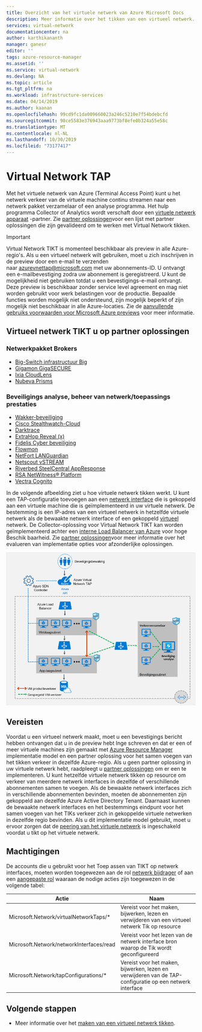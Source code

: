 ```yaml
---
title: Overzicht van het virtuele netwerk van Azure Microsoft Docs
description: Meer informatie over het tikken van een virtueel netwerk. Met het virtuele netwerk tikken kunt u een diepe kopie maken van het netwerk verkeer van de virtuele machine die kan worden gestreamd naar een pakket verzamelaar.
services: virtual-network
documentationcenter: na
author: karthikananth
manager: ganesr
editor: ''
tags: azure-resource-manager
ms.assetid: ''
ms.service: virtual-network
ms.devlang: NA
ms.topic: article
ms.tgt_pltfrm: na
ms.workload: infrastructure-services
ms.date: 04/14/2019
ms.author: kaanan
ms.openlocfilehash: 99cd9fc1da009660023a246c5210e7f54bdebcfd
ms.sourcegitcommit: 98ce5583e376943aaa9773bf8efe0b324a55e58c
ms.translationtype: MT
ms.contentlocale: nl-NL
ms.lasthandoff: 10/30/2019
ms.locfileid: "73177417"
---
```

# <a name="virtual-network-tap"></a>Virtual Network TAP

Met het virtuele netwerk van Azure (Terminal Access Point) kunt u het netwerk verkeer van de virtuele machine continu streamen naar een netwerk pakket verzamelaar of een analyse programma. Het hulp programma Collector of Analytics wordt verschaft door een [virtuele netwerk apparaat](https://azure.microsoft.com/solutions/network-appliances/) -partner. Zie [partner oplossingen](#virtual-network-tap-partner-solutions)voor een lijst met partner oplossingen die zijn gevalideerd om te werken met Virtual Network tikken.

> [!IMPORTANT]
> Virtual Network TIKT is momenteel beschikbaar als preview in alle Azure-regio's. Als u een virtueel netwerk wilt gebruiken, moet u zich inschrijven in de preview door een e-mail te verzenden naar <azurevnettap@microsoft.com> met uw abonnements-ID. U ontvangt een e-mailbevestiging zodra uw abonnement is geregistreerd. U kunt de mogelijkheid niet gebruiken totdat u een bevestigings-e-mail ontvangt. Deze preview is beschikbaar zonder service level agreement en mag niet worden gebruikt voor werk belastingen voor de productie. Bepaalde functies worden mogelijk niet ondersteund, zijn mogelijk beperkt of zijn mogelijk niet beschikbaar in alle Azure-locaties. Zie de [aanvullende gebruiks voorwaarden voor Microsoft Azure previews](https://azure.microsoft.com/support/legal/preview-supplemental-terms/) voor meer informatie.

## <a name="virtual-network-tap-partner-solutions"></a>Virtueel netwerk TIKT u op partner oplossingen

### <a name="network-packet-brokers"></a>Netwerkpakket Brokers

- [Big-Switch infrastructuur Big](https://www.bigswitch.com/products/big-monitoring-fabric/public-cloud/microsoft-azure)
- [Gigamon GigaSECURE](https://blog.gigamon.com/2018/09/13/why-microsofts-new-vtap-service-works-even-better-with-gigasecure-for-azure)
- [Ixia CloudLens](https://www.ixiacom.com/cloudlens/cloudlens-azure)
- [Nubeva Prisms](https://www.nubeva.com/azurevtap)

### <a name="security-analytics-networkapplication-performance-management"></a>Beveiligings analyse, beheer van netwerk/toepassings prestaties

- [Wakker-beveiliging](https://awakesecurity.com/technology-partners/microsoft-azure/)
- [Cisco Stealthwatch-Cloud](https://blogs.cisco.com/security/cisco-stealthwatch-cloud-and-microsoft-azure-reliable-cloud-infrastructure-meets-comprehensive-cloud-security)
- [Darktrace](https://www.darktrace.com/en/azure/)
- [ExtraHop Reveal (x)](https://www.extrahop.com/partners/tech-partners/microsoft/)
- [Fidelis Cyber beveiliging](https://www.fidelissecurity.com/technology-partners/microsoft-azure )
- [Flowmon](https://www.flowmon.com/blog/azure-vtap)
- [NetFort LANGuardian](https://www.netfort.com/languardian/solutions/visibility-in-azure-network-tap/)
- [Netscout vSTREAM]( https://www.netscout.com/technology-partners/microsoft/azure-vtap)
- [Riverbed SteelCentral AppResponse]( https://www.riverbed.com/products/steelcentral/steelcentral-appresponse-11.html)
- [RSA NetWitness® Platform](https://www.rsa.com/azure)
- [Vectra Cognito](https://vectra.ai/microsoftazure)

In de volgende afbeelding ziet u hoe virtuele netwerk tikken werkt. U kunt een TAP-configuratie toevoegen aan een [netwerk interface](virtual-network-network-interface.md) die is gekoppeld aan een virtuele machine die is geïmplementeerd in uw virtuele netwerk. De bestemming is een IP-adres van een virtueel netwerk in hetzelfde virtuele netwerk als de bewaakte netwerk interface of een gekoppeld [virtueel](virtual-network-peering-overview.md) netwerk. De Collector-oplossing voor Virtual Network TIKT kan worden geïmplementeerd achter een [interne Load Balancer van Azure](../load-balancer/load-balancer-overview.md?toc=%2fazure%2fvirtual-network%2ftoc.json#concepts) voor hoge Beschik baarheid. Zie [partner oplossingen](#virtual-network-tap-partner-solutions)voor meer informatie over het evalueren van implementatie opties voor afzonderlijke oplossingen.

![Hoe Virtual Network TIKT werkt](./media/virtual-network-tap/architecture.png)

## <a name="prerequisites"></a>Vereisten

Voordat u een virtueel netwerk maakt, moet u een bevestigings bericht hebben ontvangen dat u in de preview hebt Inge schreven en dat er een of meer virtuele machines zijn gemaakt met [Azure Resource Manager](../azure-resource-manager/resource-group-overview.md?toc=%2fazure%2fvirtual-network%2ftoc.json) implementatie model en een partner oplossing voor het samen voegen van het tikken verkeer in dezelfde Azure-regio. Als u geen partner oplossing in uw virtuele netwerk hebt, raadpleegt u [partner oplossingen](#virtual-network-tap-partner-solutions) om er een te implementeren. U kunt hetzelfde virtuele netwerk tikken op resource om verkeer van meerdere netwerk interfaces in dezelfde of verschillende abonnementen samen te voegen. Als de bewaakte netwerk interfaces zich in verschillende abonnementen bevinden, moeten de abonnementen zijn gekoppeld aan dezelfde Azure Active Directory Tenant. Daarnaast kunnen de bewaakte netwerk interfaces en het bestemmings eindpunt voor het samen voegen van het TIKs verkeer zich in gekoppelde virtuele netwerken in dezelfde regio bevinden. Als u dit implementatie model gebruikt, moet u ervoor zorgen dat de [peering van het virtuele netwerk](virtual-network-peering-overview.md) is ingeschakeld voordat u tikt op het virtuele netwerk.

## <a name="permissions"></a>Machtigingen

De accounts die u gebruikt voor het Toep assen van TIKT op netwerk interfaces, moeten worden toegewezen aan de rol [netwerk bijdrager](../role-based-access-control/built-in-roles.md?toc=%2fazure%2fvirtual-network%2ftoc.json#network-contributor) of aan een [aangepaste rol](../role-based-access-control/custom-roles.md?toc=%2fazure%2fvirtual-network%2ftoc.json) waaraan de nodige acties zijn toegewezen in de volgende tabel:

| Actie | Naam |
|---|---|
| Microsoft.Network/virtualNetworkTaps/* | Vereist voor het maken, bijwerken, lezen en verwijderen van een virtueel netwerk Tik op resource |
| Microsoft.Network/networkInterfaces/read | Vereist voor het lezen van de netwerk interface bron waarop de Tik wordt geconfigureerd |
| Microsoft.Network/tapConfigurations/* | Vereist voor het maken, bijwerken, lezen en verwijderen van de TAP-configuratie op een netwerk interface |

## <a name="next-steps"></a>Volgende stappen

- Meer informatie over het [maken van een virtueel netwerk tikken](tutorial-tap-virtual-network-cli.md).
